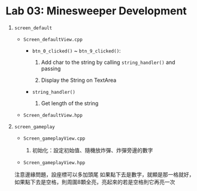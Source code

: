 # Lab 03: Minesweeper Development
1. `screen_default`
    * `Screen_defaultView.cpp`
    
        * `btn_0_clicked()` ~ `btn_9_clicked()`:
            
            1. Add char to the string by calling `string_handler()` and passing 
            
            2. Display the String on TextArea 
        
        * `string_handler()`

            1. Get length of the string


    * `Screen_defaultView.hpp`
2. `screen_gameplay`
    * `Screen_gameplayView.cpp`
        1. 初始化：設定初始值、隨機放炸彈、炸彈旁邊的數字

    * `Screen_gameplayView.hpp`

    注意邊緣問題，設座標可以多加頭尾
    如果點下去是數字，就顯是那一格就好，如果點下去是空格，則周圍8顆全亮，亮起來的若是空格則它再亮一次